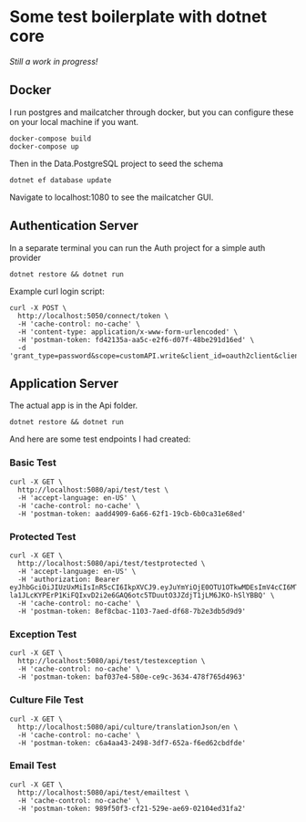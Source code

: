 # Some test boilerplate with dotnet core

*Still a work in progress!*

## Docker

I run postgres and mailcatcher through docker, but you can configure these on your local machine if you want.
```
docker-compose build
docker-compose up
```

Then in the Data.PostgreSQL project to seed the schema
```
dotnet ef database update
```

Navigate to localhost:1080 to see the mailcatcher GUI.

## Authentication Server

In a separate terminal you can run the Auth project for a simple auth provider
```
dotnet restore && dotnet run
```

Example curl login script:
```
curl -X POST \
  http://localhost:5050/connect/token \
  -H 'cache-control: no-cache' \
  -H 'content-type: application/x-www-form-urlencoded' \
  -H 'postman-token: fd42135a-aa5c-e2f6-d07f-48be291d16ed' \
  -d 'grant_type=password&scope=customAPI.write&client_id=oauth2client&client_secret=notasecret&username=john.doe%40fake.com&password=password123'
```

## Application Server

The actual app is in the Api folder.
```
dotnet restore && dotnet run
```

And here are some test endpoints I had created:

### Basic Test
```
curl -X GET \
  http://localhost:5080/api/test/test \
  -H 'accept-language: en-US' \
  -H 'cache-control: no-cache' \
  -H 'postman-token: aadd4909-6a66-62f1-19cb-6b0ca31e68ed'
```

### Protected Test
```
curl -X GET \
  http://localhost:5080/api/test/testprotected \
  -H 'accept-language: en-US' \
  -H 'authorization: Bearer eyJhbGciOiJIUzUxMiIsInR5cCI6IkpXVCJ9.eyJuYmYiOjE0OTU1OTkwMDEsImV4cCI6MTQ5NTYwMjYwMSwiaXNzIjoiaHR0cDovL2xvY2FsaG9zdDo1MDUwIiwiYXVkIjpbImh0dHA6Ly9sb2NhbGhvc3Q6NTA1MC9yZXNvdXJjZXMiLCJjdXN0b21BUEkiXSwiY2xpZW50X2lkIjoib2F1dGgyY2xpZW50Iiwic3ViIjoiU1VCSkVDVElEIiwiYXV0aF90aW1lIjoxNDk1NTk5MDAxLCJpZHAiOiJsb2NhbCIsImVtYWlsIjoiam9obi5kb2VAZmFrZS5jb20iLCJyb2xlIjoiYWRtaW4iLCJwcmVmZXJyZWRfdXNlcm5hbWUiOiJqb2huLmRvZUBmYWtlLmNvbSIsImxvY2FsZSI6ImVuLUNBIiwic2NvcGUiOlsiY3VzdG9tQVBJLndyaXRlIl0sImFtciI6WyJwd2QiXX0.cyXNrU17hzacDesUXBOVNp7-la1JLcKYPErP1KiFQIxvD2i2e6GAQ6otc5TDuutO3JZdjT1jLM6JKO-hSlYBBQ' \
  -H 'cache-control: no-cache' \
  -H 'postman-token: 8ef8cbac-1103-7aed-df68-7b2e3db5d9d9'
```

### Exception Test
```
curl -X GET \
  http://localhost:5080/api/test/testexception \
  -H 'cache-control: no-cache' \
  -H 'postman-token: baf037e4-580e-ce9c-3634-478f765d4963'
```

### Culture File Test
```
curl -X GET \
  http://localhost:5080/api/culture/translationJson/en \
  -H 'cache-control: no-cache' \
  -H 'postman-token: c6a4aa43-2498-3df7-652a-f6ed62cbdfde'
```

### Email Test
```
curl -X GET \
  http://localhost:5080/api/test/emailtest \
  -H 'cache-control: no-cache' \
  -H 'postman-token: 989f50f3-cf21-529e-ae69-02104ed31fa2'
```

